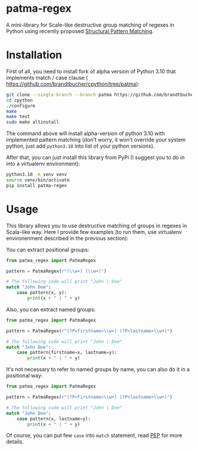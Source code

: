 # patma-regex
A mini-library for Scale-like destructive group matching of regexes in Python using recently proposed [Structural Pattern Matching](https://www.python.org/dev/peps/pep-0622/).

# Installation
First of all, you need to install fork of alpha version of Python 3.10 that implements match / case clause ( https://github.com/brandtbucher/cpython/tree/patma):
```bash
git clone --single-branch --branch patma https://github.com/brandtbucher/cpython.git
cd cpython
./configure
make
make test
sudo make altinstall
```
The command above will install alpha-version of python 3.10 with implemented pattern matching (don't worry, it won't override your system python, just add `python3.10` into list of your python versions).

After that, you can just install this library from PyPi (I suggest you to do in into a virtualenv environment):
```bash
python3.10 -m venv venv
source venv/bin/activate
pip install patma-regex
```

# Usage
This library allows you to use destructive matching of groups in regexes in Scala-like way. Here I provide few examples (to run them, use virtualenv environenment described in the previous section):

You can extract positional groups:
```python
from patma_regex import PatmaRegex

pattern = PatmaRegex(r"(\\w+) (\\w+)")

# The following code will print "John | Doe"
match "John Doe":
    case pattern(x, y):
        print(x + " | " + y)
```

Also, you can extract named groups:
```python
from patma_regex import PatmaRegex

pattern = PatmaRegex(r"(?P<firstname>\\w+) (?P<lastname>\\w+)")

# The following code will print "John | Doe"
match "John Doe":
    case pattern(firstname=x, lastname=y):
        print(x + " | " + y)
```

It's not necessary to refer to named groups by name, you can also do it in a positional way:
```python
from patma_regex import PatmaRegex

pattern = PatmaRegex(r"(?P<firstname>\\w+) (?P<lastname>\\w+)")

# The following code will print "John | Doe"
match "John Doe":
    case pattern(x, lastname=y):
        print(x + " | " + y)
```

Of course, you can put few `case` into `match` statement, read [PEP](https://www.python.org/dev/peps/pep-0622/) for more details.

